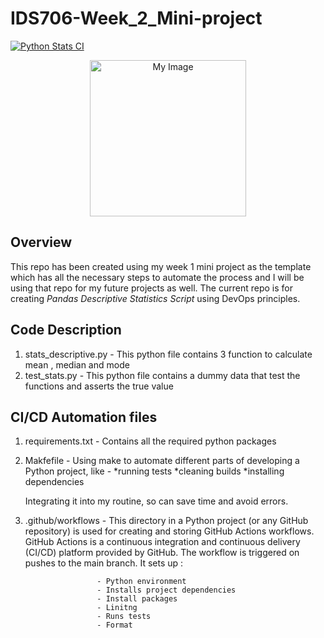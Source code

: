 # IDS706-Week_2_Mini-project 

[![Python Stats CI](https://github.com/nogibjj/IDS-Week2_MiniProject_us26/actions/workflows/main.yml/badge.svg)](https://github.com/nogibjj/IDS-Week2_MiniProject_us26/actions/workflows/main.yml)

<p align="center">
  <img width="250" src="https://upload.wikimedia.org/wikipedia/commons/thumb/4/44/Standard_Normal_Distribution.png/1920px-Standard_Normal_Distribution.png" alt="My Image">
</p>

## Overview

This repo has been created using my week 1 mini project as the template which has all the necessary steps to automate the process and I will be using that repo for my future projects as well. 
The current repo is for creating _*Pandas Descriptive Statistics Script*_ using DevOps principles.

## Code Description

1. stats_descriptive.py - This python file contains 3 function to calculate mean , median and mode
2. test_stats.py - This python file contains a dummy data that test the functions and asserts the true value


## CI/CD Automation files

1. requirements.txt - Contains all the required python packages
2. Makfefile - Using make to automate different parts of developing a Python project, like -
                             *running tests
                             *cleaning builds
                             *installing dependencies
   
   Integrating it into my routine, so can save time and avoid errors.
4. .github/workflows - This directory in a Python project (or any GitHub repository) is used for creating and storing GitHub Actions workflows. GitHub Actions is a continuous integration and continuous delivery                           (CI/CD) platform provided by GitHub. The workflow is triggered on pushes to the main branch. It sets up :
   
                       - Python environment
                       - Installs project dependencies
                       - Install packages
                       - Linitng
                       - Runs tests
                       - Format
    

